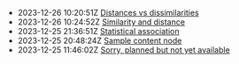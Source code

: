 * 2023-12-26 10:20:51Z [Distances vs dissimilarities](../4)
* 2023-12-26 10:24:52Z [Similarity and distance](../3)
* 2023-12-25 21:36:51Z [Statistical association](../2)
* 2023-12-25 20:48:24Z [Sample content node](../1)
* 2023-12-25 11:46:02Z [Sorry, planned but not yet available](../0)

